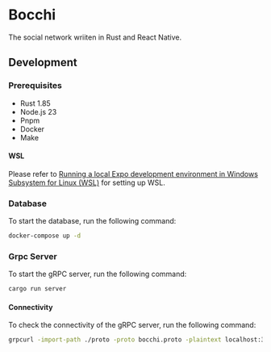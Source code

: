 # Bocchi

The social network wriiten in Rust and React Native.

## Development

### Prerequisites

- Rust 1.85
- Node.js 23
- Pnpm
- Docker
- Make

#### WSL

Please refer to [Running a local Expo development environment in Windows Subsystem for Linux (WSL)](https://github.com/expo/fyi/blob/main/wsl.md) for setting up WSL.

### Database

To start the database, run the following command:

```bash
docker-compose up -d
```

### Grpc Server

To start the gRPC server, run the following command:

```bash
cargo run server
```

#### Connectivity

To check the connectivity of the gRPC server, run the following command:

```bash
grpcurl -import-path ./proto -proto bocchi.proto -plaintext localhost:3000 bocchi.Health/Check
```
